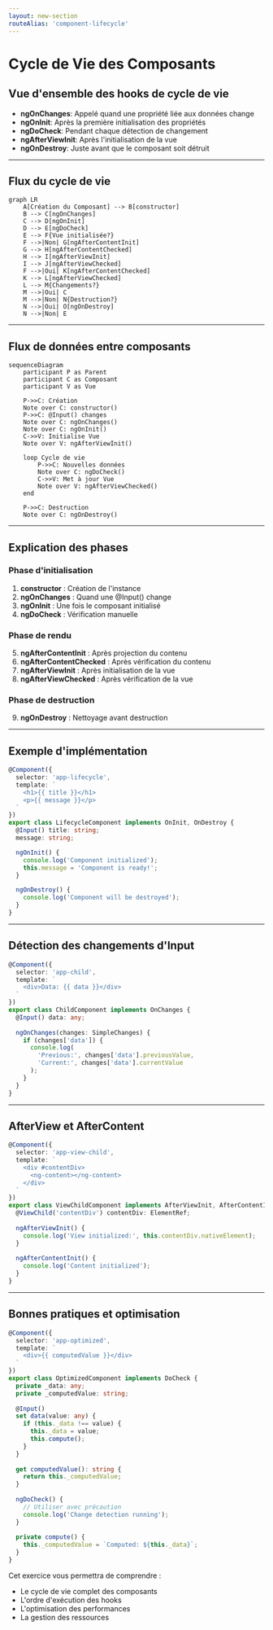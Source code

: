 ```yaml
---
layout: new-section
routeAlias: 'component-lifecycle'
---
```


# Cycle de Vie des Composants

## Vue d'ensemble des hooks de cycle de vie

- **ngOnChanges**: Appelé quand une propriété liée aux données change
- **ngOnInit**: Après la première initialisation des propriétés
- **ngDoCheck**: Pendant chaque détection de changement
- **ngAfterViewInit**: Après l'initialisation de la vue
- **ngOnDestroy**: Juste avant que le composant soit détruit

---

## Flux du cycle de vie

```mermaid
graph LR
    A[Création du Composant] --> B[constructor]
    B --> C[ngOnChanges]
    C --> D[ngOnInit]
    D --> E[ngDoCheck]
    E --> F{Vue initialisée?}
    F -->|Non| G[ngAfterContentInit]
    G --> H[ngAfterContentChecked]
    H --> I[ngAfterViewInit]
    I --> J[ngAfterViewChecked]
    F -->|Oui| K[ngAfterContentChecked]
    K --> L[ngAfterViewChecked]
    L --> M{Changements?}
    M -->|Oui| C
    M -->|Non| N{Destruction?}
    N -->|Oui| O[ngOnDestroy]
    N -->|Non| E
```

---

## Flux de données entre composants

```mermaid
sequenceDiagram
    participant P as Parent
    participant C as Composant
    participant V as Vue
    
    P->>C: Création
    Note over C: constructor()
    P->>C: @Input() changes
    Note over C: ngOnChanges()
    Note over C: ngOnInit()
    C->>V: Initialise Vue
    Note over V: ngAfterViewInit()
    
    loop Cycle de vie
        P->>C: Nouvelles données
        Note over C: ngDoCheck()
        C->>V: Met à jour Vue
        Note over V: ngAfterViewChecked()
    end
    
    P->>C: Destruction
    Note over C: ngOnDestroy()
```

---

## Explication des phases

### Phase d'initialisation
1. **constructor** : Création de l'instance
2. **ngOnChanges** : Quand une @Input() change
3. **ngOnInit** : Une fois le composant initialisé
4. **ngDoCheck** : Vérification manuelle

### Phase de rendu
5. **ngAfterContentInit** : Après projection du contenu
6. **ngAfterContentChecked** : Après vérification du contenu
7. **ngAfterViewInit** : Après initialisation de la vue
8. **ngAfterViewChecked** : Après vérification de la vue

### Phase de destruction
9. **ngOnDestroy** : Nettoyage avant destruction

---

## Exemple d'implémentation

```typescript
@Component({
  selector: 'app-lifecycle',
  template: `
    <h1>{{ title }}</h1>
    <p>{{ message }}</p>
  `
})
export class LifecycleComponent implements OnInit, OnDestroy {
  @Input() title: string;
  message: string;

  ngOnInit() {
    console.log('Component initialized');
    this.message = 'Component is ready!';
  }

  ngOnDestroy() {
    console.log('Component will be destroyed');
  }
}
```

---

## Détection des changements d'Input

```typescript
@Component({
  selector: 'app-child',
  template: `
    <div>Data: {{ data }}</div>
  `
})
export class ChildComponent implements OnChanges {
  @Input() data: any;
  
  ngOnChanges(changes: SimpleChanges) {
    if (changes['data']) {
      console.log(
        'Previous:', changes['data'].previousValue,
        'Current:', changes['data'].currentValue
      );
    }
  }
}
```

---

## AfterView et AfterContent

```typescript
@Component({
  selector: 'app-view-child',
  template: `
    <div #contentDiv>
      <ng-content></ng-content>
    </div>
  `
})
export class ViewChildComponent implements AfterViewInit, AfterContentInit {
  @ViewChild('contentDiv') contentDiv: ElementRef;
  
  ngAfterViewInit() {
    console.log('View initialized:', this.contentDiv.nativeElement);
  }
  
  ngAfterContentInit() {
    console.log('Content initialized');
  }
}
```

---

## Bonnes pratiques et optimisation

```typescript
@Component({
  selector: 'app-optimized',
  template: `
    <div>{{ computedValue }}</div>
  `
})
export class OptimizedComponent implements DoCheck {
  private _data: any;
  private _computedValue: string;
  
  @Input() 
  set data(value: any) {
    if (this._data !== value) {
      this._data = value;
      this.compute();
    }
  }
  
  get computedValue(): string {
    return this._computedValue;
  }
  
  ngDoCheck() {
    // Utiliser avec précaution
    console.log('Change detection running');
  }
  
  private compute() {
    this._computedValue = `Computed: ${this._data}`;
  }
}
```

Cet exercice vous permettra de comprendre :
- Le cycle de vie complet des composants
- L'ordre d'exécution des hooks
- L'optimisation des performances
- La gestion des ressources 